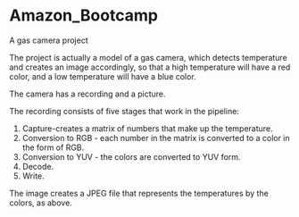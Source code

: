 # Amazon_Bootcamp
A gas camera project

The project is actually a model of a gas camera, which detects temperature and creates an image accordingly, so that a high temperature will have a red color, and a low temperature will have a blue color.


The camera has a recording and a picture.

The recording consists of five stages that work in the pipeline:
1. Capture-creates a matrix of numbers that make up the temperature.
2. Conversion to RGB - each number in the matrix is converted to a color in the form of RGB.
3. Conversion to YUV - the colors are converted to YUV form.
4. Decode.
5. Write.


The image creates a JPEG file that represents the temperatures by the colors, as above.
